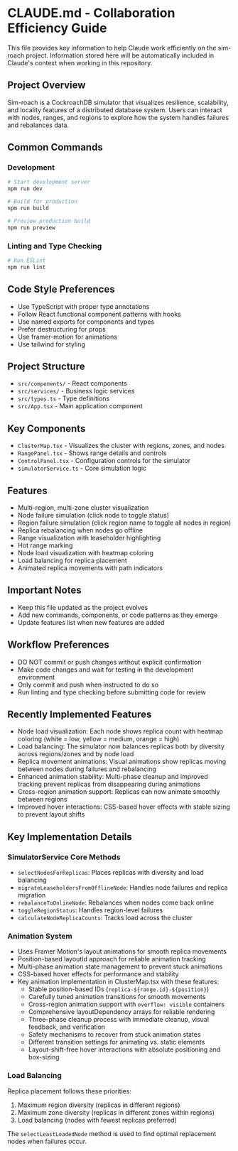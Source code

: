 # CLAUDE.md - Collaboration Efficiency Guide

This file provides key information to help Claude work efficiently on the sim-roach project. Information stored here will be automatically included in Claude's context when working in this repository.

## Project Overview
Sim-roach is a CockroachDB simulator that visualizes resilience, scalability, and locality features of a distributed database system. Users can interact with nodes, ranges, and regions to explore how the system handles failures and rebalances data.

## Common Commands

### Development
```bash
# Start development server
npm run dev

# Build for production
npm run build

# Preview production build
npm run preview
```

### Linting and Type Checking
```bash
# Run ESLint
npm run lint
```

## Code Style Preferences
- Use TypeScript with proper type annotations
- Follow React functional component patterns with hooks
- Use named exports for components and types
- Prefer destructuring for props
- Use framer-motion for animations
- Use tailwind for styling

## Project Structure
- `src/components/` - React components
- `src/services/` - Business logic services
- `src/types.ts` - Type definitions
- `src/App.tsx` - Main application component

## Key Components
- `ClusterMap.tsx` - Visualizes the cluster with regions, zones, and nodes
- `RangePanel.tsx` - Shows range details and controls
- `ControlPanel.tsx` - Configuration controls for the simulator
- `simulatorService.ts` - Core simulation logic

## Features
- Multi-region, multi-zone cluster visualization
- Node failure simulation (click node to toggle status)
- Region failure simulation (click region name to toggle all nodes in region)
- Replica rebalancing when nodes go offline
- Range visualization with leaseholder highlighting
- Hot range marking
- Node load visualization with heatmap coloring
- Load balancing for replica placement
- Animated replica movements with path indicators

## Important Notes
- Keep this file updated as the project evolves
- Add new commands, components, or code patterns as they emerge
- Update features list when new features are added

## Workflow Preferences
- DO NOT commit or push changes without explicit confirmation
- Make code changes and wait for testing in the development environment
- Only commit and push when instructed to do so
- Run linting and type checking before submitting code for review

## Recently Implemented Features
- Node load visualization: Each node shows replica count with heatmap coloring (white = low, yellow = medium, orange = high)
- Load balancing: The simulator now balances replicas both by diversity across regions/zones and by node load
- Replica movement animations: Visual animations show replicas moving between nodes during failures and rebalancing
- Enhanced animation stability: Multi-phase cleanup and improved tracking prevent replicas from disappearing during animations
- Cross-region animation support: Replicas can now animate smoothly between regions
- Improved hover interactions: CSS-based hover effects with stable sizing to prevent layout shifts

## Key Implementation Details

### SimulatorService Core Methods
- `selectNodesForReplicas`: Places replicas with diversity and load balancing
- `migrateLeaseholdersFromOfflineNode`: Handles node failures and replica migration
- `rebalanceToOnlineNode`: Rebalances when nodes come back online
- `toggleRegionStatus`: Handles region-level failures
- `calculateNodeReplicaCounts`: Tracks load across the cluster

### Animation System
- Uses Framer Motion's layout animations for smooth replica movements
- Position-based layoutId approach for reliable animation tracking
- Multi-phase animation state management to prevent stuck animations
- CSS-based hover effects for performance and stability
- Key animation implementation in ClusterMap.tsx with these features:
  - Stable position-based IDs (`replica-${range.id}-${position}`)
  - Carefully tuned animation transitions for smooth movements
  - Cross-region animation support with `overflow: visible` containers
  - Comprehensive layoutDependency arrays for reliable rendering
  - Three-phase cleanup process with immediate cleanup, visual feedback, and verification
  - Safety mechanisms to recover from stuck animation states
  - Different transition settings for animating vs. static elements
  - Layout-shift-free hover interactions with absolute positioning and box-sizing

### Load Balancing
Replica placement follows these priorities:
1. Maximum region diversity (replicas in different regions)
2. Maximum zone diversity (replicas in different zones within regions)
3. Load balancing (nodes with fewest replicas preferred)

The `selectLeastLoadedNode` method is used to find optimal replacement nodes when failures occur.
